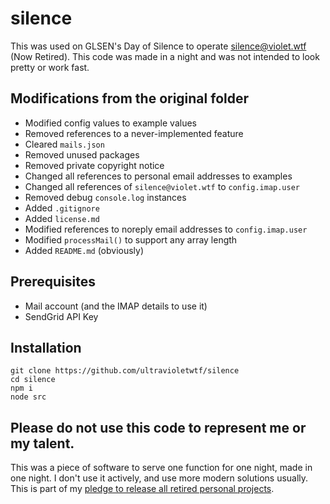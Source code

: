 # silence
This was used on GLSEN's Day of Silence to operate silence@violet.wtf (Now 
Retired). This code was made in a night and was not intended to look pretty or work fast.

## Modifications from the original folder
* Modified config values to example values
* Removed references to a never-implemented feature
* Cleared `mails.json`
* Removed unused packages
* Removed private copyright notice
* Changed all references to personal email addresses to examples
* Changed all references of `silence@violet.wtf` to `config.imap.user`
* Removed debug `console.log` instances
* Added `.gitignore`
* Added `license.md`
* Modified references to noreply email addresses to `config.imap.user`
* Modified `processMail()` to support any array length
* Added `README.md` (obviously)

## Prerequisites
* Mail account (and the IMAP details to use it)
* SendGrid API Key

## Installation
```
git clone https://github.com/ultravioletwtf/silence
cd silence
npm i
node src
```

## Please do not use this code to represent me or my talent.
This was a piece of software to serve one function for one night, made in one night. I don't use it actively, and use more modern solutions usually. This is part of my [pledge to release all retired personal projects](https://violet.wtf/letters/1).